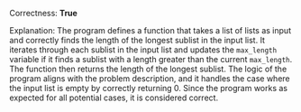 Correctness: **True**

Explanation: The program defines a function that takes a list of lists as input and correctly finds the length of the longest sublist in the input list. It iterates through each sublist in the input list and updates the `max_length` variable if it finds a sublist with a length greater than the current `max_length`. The function then returns the length of the longest sublist. The logic of the program aligns with the problem description, and it handles the case where the input list is empty by correctly returning 0. Since the program works as expected for all potential cases, it is considered correct.